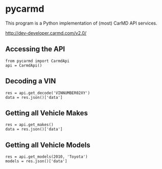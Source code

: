 # pycarmd
This program is a Python implementation of (most) CarMD API services. 

http://dev-developer.carmd.com/v2.0/

Accessing the API
--------------
    from pycarmd import CarmdApi
    api = CarmdApi()

Decoding a VIN
--------------
    res = api.get_decode('VINNUMBER02XY')
    data = res.json()['data']

Getting all Vehicle Makes
-------------------------
    res = api.get_makes()
    data = res.json()['data']

Getting all Vehicle Models
--------------------------
    res = api.get_models(2010, 'Toyota')
    models = res.json()['data']



